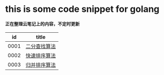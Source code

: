 # this is some code snippet for golang

#### 正在整理云笔记上的内容，不定时更新

|id|title|
|:---:|:---:|
|0001|[二分查找算法](https://github.com/lyx003288/golang/blob/master/0001.binary_search.go)|
|0002|[快速排序算法](https://github.com/lyx003288/golang/blob/master/0002.quick_sort.go)|
|0003|[归并排序算法](https://github.com/lyx003288/golang/blob/master/0003.merge_sort.go)|

